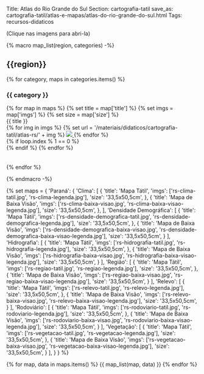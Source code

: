 Title: Atlas do Rio Grande do Sul
Section: cartografia-tatil
save_as: cartografia-tatil/atlas-e-mapas/atlas-do-rio-grande-do-sul.html
Tags: recursos-didaticos

(Clique nas imagens para abri-la)

{%
    macro map_list(region, categories)
-%}
## {{region}}

{% for category, maps in categories.items() %}

### {{ category }}

<div class="row justify-content-md-center">
{% for map in maps %}
    {% set title = map['title'] %}
    {% set imgs = map['imgs'] %}
    {% set size = map['size'] %}

<div class="col text-center">
    <div class="text-center">{{ title }}</div>
    {% for img in imgs %}
    {% set url = '/materiais/didaticos/cartografia-tatil/atlas-rs/' + img %}
    <a href="{static}{{ url }}">
    <img src="{static}{{url}}" style="max-width: 40%; object-fit: cover"/>
    </a>
    {% endfor %}
</div>
{% if loop.index % 1 == 0 %}
<div class="w-100">
</div>
{% endif %}
    {% endfor %}
</div>
<br>
<br>
{% endfor %}

{%
    endmacro
-%}

{%
    set maps = {
        'Paraná': {
            'Clima': [
                {
                    'title': 'Mapa Tátil',
                    'imgs': ['rs-clima-tatil.jpg', 
                             'rs-clima-legenda.jpg'],
                    'size': '33,5x50,5cm',
                },
                {
                    'title': 'Mapa de Baixa Visão',
                    'imgs': ['rs-clima-baixa-visao.jpg',
                             'rs-clima-baixa-visao-legenda.jpg'],
                    'size': '33,5x50,5cm',
                },
            ],
            'Densidade Demográfica': [
                {
                    'title': 'Mapa Tátil',
                    'imgs': ['rs-densidade-demografica-tatil.jpg',
                             'rs-densidade-demografica-legenda.jpg'],
                    'size': '33,5x50,5cm',
                },
                {
                    'title': 'Mapa de Baixa Visão',
                    'imgs': ['rs-densidade-demografica-baixa-visao.jpg',
                             'rs-densidade-demografica-baixa-visao-legenda.jpg'],
                    'size': '33,5x50,5cm',
                }
            ],
            'Hidrografia': [
                {
                    'title': 'Mapa Tátil',
                    'imgs': ['rs-hidrografia-tatil.jpg',
                             'rs-hidrografia-legenda.jpg'],
                    'size': '33,5x50,5cm',
                },
                {
                    'title': 'Mapa de Baixa Visão',
                    'imgs': ['rs-hidrografia-baixa-visao.jpg',
                             'rs-hidrografia-baixa-visao-legenda.jpg'],
                    'size': '33,5x50,5cm',
                }
            ],
            'Região': [
                {
                    'title': 'Mapa Tátil',
                    'imgs': ['rs-regiao-tatil.jpg',
                             'rs-regiao-legenda.jpg'],
                    'size': '33,5x50,5cm',
                },
                {
                    'title': 'Mapa de Baixa Visão',
                    'imgs': ['rs-regiao-baixa-visao.jpg',
                             'rs-regiao-baixa-visao-legenda.jpg'],
                    'size': '33,5x50,5cm',
                }
            ],
            'Relevo': [
                {
                    'title': 'Mapa Tátil',
                    'imgs': ['rs-relevo-tatil.jpg',
                             'rs-relevo-legenda.jpg'],
                    'size': '33,5x50,5cm',
                },
                {
                    'title': 'Mapa de Baixa Visão',
                    'imgs': ['rs-relevo-baixa-visao.jpg',
                             'rs-relevo-baixa-visao-legenda.jpg'],
                    'size': '33,5x50,5cm',
                }
            ],
            'Rodoviário': [
                {
                    'title': 'Mapa Tátil',
                    'imgs': ['rs-rodoviario-tatil.jpg',
                             'rs-rodoviario-legenda.jpg'],
                    'size': '33,5x50,5cm',
                },
                {
                    'title': 'Mapa de Baixa Visão',
                    'imgs': ['rs-rodoviario-baixa-visao.jpg',
                             'rs-rodoviario-baixa-visao-legenda.jpg'],
                    'size': '33,5x50,5cm',
                }
            ],
            'Vegetação': [
                {
                    'title': 'Mapa Tátil',
                    'imgs': ['rs-vegetacao-tatil.jpg',
                             'rs-vegetacao-legenda.jpg'],
                    'size': '33,5x50,5cm',
                },
                {
                    'title': 'Mapa de Baixa Visão',
                    'imgs': ['rs-vegetacao-baixa-visao.jpg',
                             'rs-vegetacao-baixa-visao-legenda.jpg'],
                    'size': '33,5x50,5cm',
                }
            ],
        }
    }
%}

{% for map, data in maps.items() %}
{{ map_list(map, data) }}
{% endfor %}
